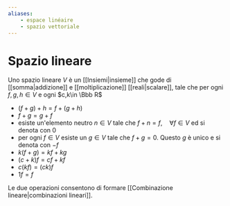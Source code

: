```yaml
---
aliases: 
    - espace linéaire
    - spazio vettoriale
---
```


# Spazio lineare

Uno spazio lineare $V$ è un [[Insiemi|insieme]] che gode di [[somma|addizione]] e [[moltiplicazione]] [[reali|scalare]], tale che per ogni $f,g,h\in V$ e ogni $c,k\in \Bbb R$
- $(f+g)+h=f+(g+h)$
- $f+g=g+f$
- esiste un'elemento neutro $n\in V$ tale che $f+n=f,\quad\forall f\in V$ ed si denota con $0$
- per ogni $f\in V$ esiste un $g\in V$ tale che $f+g=0$. Questo $g$ è unico e si denota con $-f$
- $k(f+g)=kf+kg$
- $(c+k)f=cf+kf$
- $c(kf)=(ck)f$
- $1f=f$

Le due operazioni consentono di formare [[Combinazione lineare|combinazioni lineari]].